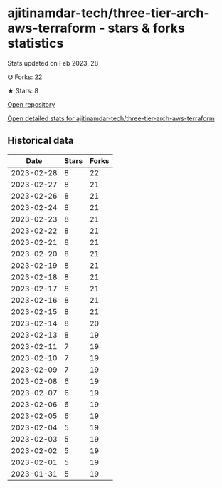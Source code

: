 # ajitinamdar-tech/three-tier-arch-aws-terraform - stars & forks statistics

Stats updated on Feb 2023, 28

☋ Forks: 22

★ Stars: 8

[Open repository](https://github.com/ajitinamdar-tech/three-tier-arch-aws-terraform)

[Open detailed stats for ajitinamdar-tech/three-tier-arch-aws-terraform](https://reviewgithub.com/rep/ajitinamdar-tech/three-tier-arch-aws-terraform)

## Historical data
| Date | Stars | Forks |
|------|-------|-------|
| 2023-02-28 | 8 | 22 | 
| 2023-02-27 | 8 | 21 | 
| 2023-02-26 | 8 | 21 | 
| 2023-02-24 | 8 | 21 | 
| 2023-02-23 | 8 | 21 | 
| 2023-02-22 | 8 | 21 | 
| 2023-02-21 | 8 | 21 | 
| 2023-02-20 | 8 | 21 | 
| 2023-02-19 | 8 | 21 | 
| 2023-02-18 | 8 | 21 | 
| 2023-02-17 | 8 | 21 | 
| 2023-02-16 | 8 | 21 | 
| 2023-02-15 | 8 | 21 | 
| 2023-02-14 | 8 | 20 | 
| 2023-02-13 | 8 | 19 | 
| 2023-02-11 | 7 | 19 | 
| 2023-02-10 | 7 | 19 | 
| 2023-02-09 | 7 | 19 | 
| 2023-02-08 | 6 | 19 | 
| 2023-02-07 | 6 | 19 | 
| 2023-02-06 | 6 | 19 | 
| 2023-02-05 | 6 | 19 | 
| 2023-02-04 | 5 | 19 | 
| 2023-02-03 | 5 | 19 | 
| 2023-02-02 | 5 | 19 | 
| 2023-02-01 | 5 | 19 | 
| 2023-01-31 | 5 | 19 | 

